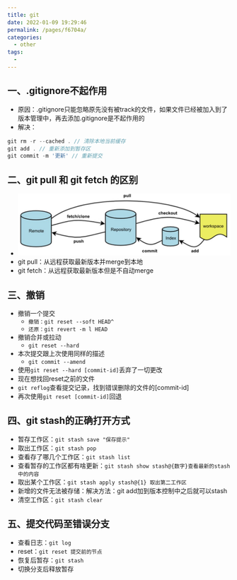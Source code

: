 ```yaml
---
title: git
date: 2022-01-09 19:29:46
permalink: /pages/f6704a/
categories:
  - other
tags:
  - 
---
```


## 一、.gitignore不起作用
- 原因：.gitignore只能忽略原先没有被track的文件，如果文件已经被加入到了版本管理中，再去添加.gitignore是不起作用的
- 解决：
```JavaScript
git rm -r --cached . // 清除本地当前缓存
git add . // 重新添加到暂存区
git commit -m '更新' // 重新提交
```
## 二、git pull 和 git fetch 的区别
- ![image.png](./git.png)
- git pull：从远程获取最新版本并merge到本地
- git fetch：从远程获取最新版本但是不自动merge

## 三、撤销
- 撤销一个提交
  - `撤销：git reset --soft HEAD^`
  - `还原：git revert -m l HEAD`
- 撤销合并或拉动
  - `git reset --hard`
- 本次提交跟上次使用同样的描述
  - `git commit --amend`
- 使用`git reset --hard [commit-id]`丢弃了一切更改
- 现在想找回reset之前的文件
- `git reflog`查看提交记录，找到错误删除的文件的[commit-id]
- 再次使用`git reset [commit-id]`回退 

## 四、git stash的正确打开方式
- 暂存工作区：`git stash save "保存提示"`
- 取出工作区：`git stash pop`
- 查看存了哪几个工作区：`git stash list`
- 查看暂存的工作区都有啥更新：`git stash show stash@{数字}查看最新的stash中的内容`
- 取出某个工作区：`git stash apply stash@{1} 取出第二工作区`
- 新增的文件无法被存储：解决方法：git add加到版本控制中之后就可以stash
- 清空工作区：`git stash clear`

## 五、提交代码至错误分支
- 查看日志：`git log`
- reset：`git reset 提交前的节点`
- 恢复后暂存：`git stash`
- 切换分支后释放暂存